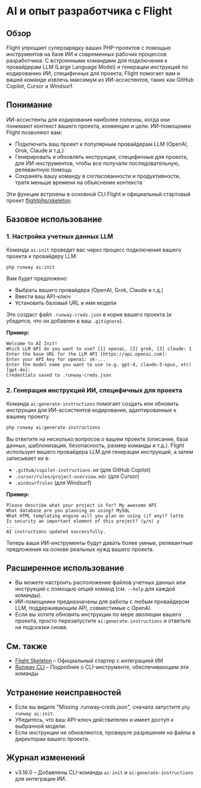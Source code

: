 # AI и опыт разработчика с Flight

## Обзор

Flight упрощает суперзарядку ваших PHP-проектов с помощью инструментов на базе ИИ и современных рабочих процессов разработчика. С встроенными командами для подключения к провайдерам LLM (Large Language Model) и генерации инструкций по кодированию ИИ, специфичных для проекта, Flight помогает вам и вашей команде извлечь максимум из ИИ-ассистентов, таких как GitHub Copilot, Cursor и Windsurf.

## Понимание

ИИ-ассистенты для кодирования наиболее полезны, когда они понимают контекст вашего проекта, конвенции и цели. ИИ-помощники Flight позволяют вам:
- Подключить ваш проект к популярным провайдерам LLM (OpenAI, Grok, Claude и т.д.)
- Генерировать и обновлять инструкции, специфичные для проекта, для ИИ-инструментов, чтобы все получали последовательную, релевантную помощь
- Сохранять вашу команду в согласованности и продуктивности, тратя меньше времени на объяснение контекста

Эти функции встроены в основной CLI Flight и официальный стартовый проект [flightphp/skeleton](https://github.com/flightphp/skeleton).

## Базовое использование

### 1. Настройка учетных данных LLM

Команда `ai:init` проведет вас через процесс подключения вашего проекта к провайдеру LLM.

```bash
php runway ai:init
```

Вам будет предложено:
- Выбрать вашего провайдера (OpenAI, Grok, Claude и т.д.)
- Ввести ваш API-ключ
- Установить базовый URL и имя модели

Это создаст файл `.runway-creds.json` в корне вашего проекта (и убедится, что он добавлен в ваш `.gitignore`).

**Пример:**
```
Welcome to AI Init!
Which LLM API do you want to use? [1] openai, [2] grok, [3] claude: 1
Enter the base URL for the LLM API [https://api.openai.com]:
Enter your API key for openai: sk-...
Enter the model name you want to use (e.g. gpt-4, claude-3-opus, etc) [gpt-4o]:
Credentials saved to .runway-creds.json
```

### 2. Генерация инструкций ИИ, специфичных для проекта

Команда `ai:generate-instructions` помогает создать или обновить инструкции для ИИ-ассистентов кодирования, адаптированные к вашему проекту.

```bash
php runway ai:generate-instructions
```

Вы ответите на несколько вопросов о вашем проекте (описание, база данных, шаблонизация, безопасность, размер команды и т.д.). Flight использует вашего провайдера LLM для генерации инструкций, а затем записывает их в:
- `.github/copilot-instructions.md` (для GitHub Copilot)
- `.cursor/rules/project-overview.mdc` (для Cursor)
- `.windsurfrules` (для Windsurf)

**Пример:**
```
Please describe what your project is for? My awesome API
What database are you planning on using? MySQL
What HTML templating engine will you plan on using (if any)? latte
Is security an important element of this project? (y/n) y
...
AI instructions updated successfully.
```

Теперь ваши ИИ-инструменты будут давать более умные, релевантные предложения на основе реальных нужд вашего проекта.

## Расширенное использование

- Вы можете настроить расположение файлов учетных данных или инструкций с помощью опций команд (см. `--help` для каждой команды).
- ИИ-помощники предназначены для работы с любым провайдером LLM, поддерживающим API, совместимые с OpenAI.
- Если вы хотите обновить инструкции по мере эволюции вашего проекта, просто перезапустите `ai:generate-instructions` и ответьте на подсказки снова.

## См. также

- [Flight Skeleton](https://github.com/flightphp/skeleton) – Официальный стартер с интеграцией ИИ
- [Runway CLI](/awesome-plugins/runway) – Подробнее о CLI-инструменте, обеспечивающем эти команды

## Устранение неисправностей

- Если вы видите "Missing .runway-creds.json", сначала запустите `php runway ai:init`.
- Убедитесь, что ваш API-ключ действителен и имеет доступ к выбранной модели.
- Если инструкции не обновляются, проверьте разрешения на файлы в директории вашего проекта.

## Журнал изменений

- v3.16.0 – Добавлены CLI-команды `ai:init` и `ai:generate-instructions` для интеграции ИИ.